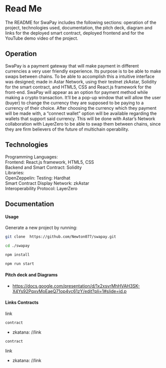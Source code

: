 # Read Me 
The README for SwaPay includes the following sections: operation of the project, technologies used, documentation, the pitch deck, diagram and links for the deployed smart contract, deployed frontend and for the YouTube demo video of the project.
 ## Operation 

SwaPay is a payment gateway that will make payment in different currencies a very user friendly experience. Its purpose is to be able to make swaps between chains. To be able to accomplish this a intuitive interface was designed; made in Astar Network, using their testnet zkAstar, Solidity for the smart contract, and HTML5, CSS and React.js framework for the front-end. SwaPay will appear as an option for payment method while making a crypto transaction. It’ll be a pop-up window that will allow the user (buyer) to change the currency they are supposed to be paying to a currency of their choice. After choosing the currency which they payment will be made with, a “connect wallet” option will be available regarding the wallets that support said currency. This will be done with Astar’s Network collaboration with LayerZero to be able to swap them between chains, since they are firm believers of the future of multichain operability.

## Technologies 
<p>
Programming Languages: <br>
Frontend: React.js framework, HTML5, CSS <br>
Backend and Smart Contract: Solidity  <br>
Libraries: <br>
OpenZeppelin: Testing: Hardhat <br>
Smart Contract Display Network: zkAstar <br>
Interoperability Protocol: LayerZero <br>
</p>

## Documentation

#### Usage

Generate a new project by running:

```sh
git clone  https://github.com/Newton077/swapay.git
```
```sh
cd ./swapay
```
```sh
npm install
```
```sh
npm run start
```

#### Pitch deck and Diagrams


- https://docs.google.com/presentation/d/1x2xsvrMhHVAH3SK-X4Ys92PqxvMoEaeQ71op4vc61zY/edit?pli=1#slide=id.p

#### Links Contracts

link
```sh
contract
  ```
- zkatana: //link
 ```sh
contract
```
link
- zkatana: //link

